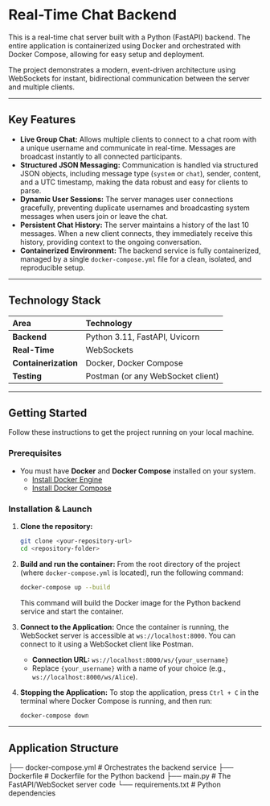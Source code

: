 # Real-Time Chat Backend

This is a real-time chat server built with a Python (FastAPI) backend. The entire application is containerized using Docker and orchestrated with Docker Compose, allowing for easy setup and deployment.

The project demonstrates a modern, event-driven architecture using WebSockets for instant, bidirectional communication between the server and multiple clients.

---

## Key Features

* **Live Group Chat:** Allows multiple clients to connect to a chat room with a unique username and communicate in real-time. Messages are broadcast instantly to all connected participants.
* **Structured JSON Messaging:** Communication is handled via structured JSON objects, including message type (`system` or `chat`), sender, content, and a UTC timestamp, making the data robust and easy for clients to parse.
* **Dynamic User Sessions:** The server manages user connections gracefully, preventing duplicate usernames and broadcasting system messages when users join or leave the chat.
* **Persistent Chat History:** The server maintains a history of the last 10 messages. When a new client connects, they immediately receive this history, providing context to the ongoing conversation.
* **Containerized Environment:** The backend service is fully containerized, managed by a single `docker-compose.yml` file for a clean, isolated, and reproducible setup.

---

## Technology Stack

| Area               | Technology                          |
| :----------------- | :---------------------------------- |
| **Backend** | Python 3.11, FastAPI, Uvicorn       |
| **Real-Time** | WebSockets                          |
| **Containerization** | Docker, Docker Compose              |
| **Testing** | Postman (or any WebSocket client)   |

---

## Getting Started

Follow these instructions to get the project running on your local machine.

### Prerequisites

* You must have **Docker** and **Docker Compose** installed on your system.
    * [Install Docker Engine](https://docs.docker.com/engine/install/)
    * [Install Docker Compose](https://docs.docker.com/compose/install/)

### Installation & Launch

1.  **Clone the repository:**
    ```bash
    git clone <your-repository-url>
    cd <repository-folder>
    ```

2.  **Build and run the container:**
    From the root directory of the project (where `docker-compose.yml` is located), run the following command:
    ```bash
    docker-compose up --build
    ```
    This command will build the Docker image for the Python backend service and start the container.

3.  **Connect to the Application:**
    Once the container is running, the WebSocket server is accessible at `ws://localhost:8000`. You can connect to it using a WebSocket client like Postman.
    * **Connection URL:** `ws://localhost:8000/ws/{your_username}`
    * Replace `{your_username}` with a name of your choice (e.g., `ws://localhost:8000/ws/Alice`).

4.  **Stopping the Application:**
    To stop the application, press `Ctrl + C` in the terminal where Docker Compose is running, and then run:
    ```bash
    docker-compose down
    ```

---

## Application Structure

├── docker-compose.yml      # Orchestrates the backend service
├── Dockerfile              # Dockerfile for the Python backend
├── main.py                 # The FastAPI/WebSocket server code
└── requirements.txt        # Python dependencies